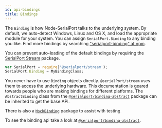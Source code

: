 ```yaml
---
id: api-bindings
title: Bindings
---
```


The `Binding` is how Node-SerialPort talks to the underlying system. By default, we auto-detect Windows, Linux and OS X, and load the appropriate module for your system. You can assign `SerialPort.Binding` to any binding you like. Find more bindings by searching ["serialport-binding" at npm](https://www.npmjs.com/search?q=serialport-binding).

You can prevent auto-loading of the default bindings by requiring the [SerialPort Stream](api-stream.md) package.
  ```js
  var SerialPort = require('@serialport/stream');
  SerialPort.Binding = MyBindingClass;
  ```

You never have to use `Binding` objects directly. `@serialPort/stream` uses them to access the underlying hardware. This documentation is geared towards people who are making bindings for different platforms. The `AbstractBinding` class from the [`@serialport/binding-abstract`](api-binding-abstract.md) package can be inherited to get the base API.

There is also a [`MockBinding`](api-binding-mock.md) package to assist with testing.

To see the binding api take a look at [`@serialport/binding-abstract`](api-binding-abstract.md).
